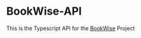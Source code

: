 # BookWise-API

This is the Typescript API for the [BookWise](https://github.com/luc-silva/BookWise) Project

